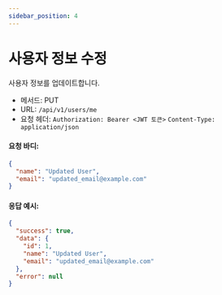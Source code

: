 ```yaml
---
sidebar_position: 4
---
```


# 사용자 정보 수정

사용자 정보를 업데이트합니다.

- 메서드: PUT
- URL: `/api/v1/users/me`
- 요청 헤더:
  `Authorization: Bearer <JWT 토큰>`
  `Content-Type: application/json`

#### 요청 바디:
```json
{
  "name": "Updated User",
  "email": "updated_email@example.com"
}
```

#### 응답 예시:
```json
{
  "success": true,
  "data": {
    "id": 1,
    "name": "Updated User",
    "email": "updated_email@example.com"
  },
  "error": null
}
```
